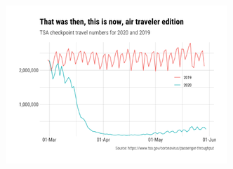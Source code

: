 
<!-- README.md is generated from README.Rmd. Please edit that file -->

![](README_files/figure-gfm/tsa-plot-1.png)<!-- -->
